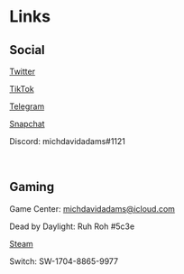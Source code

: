 # Links

## Social

[Twitter](<https://twitter.com/michdavidadams>)

[TikTok](<https://www.tiktok.com/@michaeldavidadams>)

[Telegram](<https://t.me/michdavidadams>)

[Snapchat](<https://www.snapchat.com/add/michaeldadams>)

Discord: michdavidadams#1121

<br>

## Gaming

Game Center: michdavidadams@icloud.com

Dead by Daylight: Ruh Roh #5c3e

[Steam](<https://steamcommunity.com/id/michdavidadams/>)

Switch: SW-1704-8865-9977
